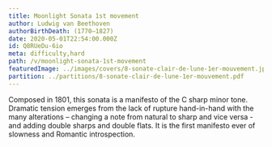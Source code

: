 ```yaml
---
title: Moonlight Sonata 1st movement
author: Ludwig van Beethoven
authorBirthDeath: (1770–1827)
date: 2020-05-01T22:54:00.000Z
id: Q8RUeDu-6io
meta: difficulty,hard
path: /v/moonlight-sonata-1st-movement
featuredImage: ../images/covers/8-sonate-clair-de-lune-1er-mouvement.jpg
partition: ../partitions/8-sonate-clair-de-lune-1er-mouvement.pdf
---
```

Composed in 1801, this sonata is a manifesto of the C sharp minor tone. Dramatic tension emerges from the lack of rupture hand-in-hand with the many alterations – changing a note from natural to sharp and vice versa -and adding double sharps and double flats. It is the first manifesto ever of slowness and Romantic introspection.